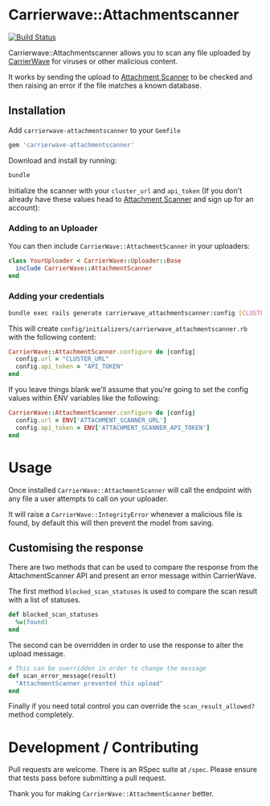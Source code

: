 # Carrierwave::Attachmentscanner

[![Build Status](https://travis-ci.org/attachmentscanner/carrierwave-attachmentscanner.svg?branch=master)](https://travis-ci.org/attachmentscanner/carrierwave-attachmentscanner)

Carrierwave::Attachmentscanner allows you to scan any file uploaded by
[CarrierWave](https://github.com/carrierwaveuploader/carrierwave) for viruses or
other malicious content.

It works by sending the upload to [Attachment Scanner](http://www.attachmentscanner.com)
to be checked and then raising an error if the file matches a known database.

## Installation

Add `carrierwave-attachmentscanner` to your `Gemfile`

```ruby
gem 'carrierwave-attachmentscanner'
```

Download and install by running:

```bash
bundle
```

Initialize the scanner with your `cluster_url` and `api_token`
(If you don't already have these values head to
[Attachment Scanner](http://www.attachmentscanner.com) and sign up for an account):

### Adding to an Uploader

You can then include `CarrierWave::AttachmentScanner` in your uploaders:

```ruby
class YourUploader < CarrierWave::Uploader::Base
  include CarrierWave::AttachmentScanner
end
```

### Adding your credentials

```bash
bundle exec rails generate carrierwave_attachmentscanner:config [CLUSTER_URL] [API_TOKEN]
```

This will create `config/initializers/carrierwave_attachmentscanner.rb` with the
following content:

```ruby
CarrierWave::AttachmentScanner.configure do |config|
  config.url = "CLUSTER_URL"
  config.api_token = "API_TOKEN"
end
```

If you leave things blank we'll assume that you're going to set the config values
within ENV variables like the following:

```ruby
CarrierWave::AttachmentScanner.configure do |config|
  config.url = ENV['ATTACHMENT_SCANNER_URL']
  config.api_token = ENV['ATTACHMENT_SCANNER_API_TOKEN']
end
```

# Usage

Once installed `CarrierWave::AttachmentScanner` will call the endpoint with any
file a user attempts to call on your uploader.

It will raise a `CarrierWave::IntegrityError` whenever a malicious file is found,
by default this will then prevent the model from saving.

## Customising the response

There are two methods that can be used to compare the response from the
AttachmentScanner API and present an error message within CarrierWave.

The first method `blocked_scan_statuses` is used to compare the scan result with
a list of statuses.

```ruby
def blocked_scan_statuses
  %w(found)
end
```

The second can be overridden in order to use the response to alter the upload
message.

```ruby
# This can be overridden in order to change the message
def scan_error_message(result)
  "AttachmentScanner prevented this upload"
end
```

Finally if you need total control you can override the `scan_result_allowed?`
method completely.

# Development / Contributing

Pull requests are welcome. There is an RSpec suite at `/spec`. Please ensure that
tests pass before submitting a pull request.

Thank you for making `CarrierWave::AttachmentScanner` better.
